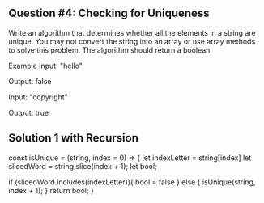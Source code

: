 ## Question #4: Checking for Uniqueness

Write an algorithm that determines whether all the elements in a string are unique. You may not convert the string into an array or use array methods to solve this problem. The algorithm should return a boolean.

Example
Input: "hello"

Output: false

Input: "copyright"

Output: true

## Solution 1 with Recursion 


const isUnique = (string, index = 0) => {
  let indexLetter = string[index]
  let slicedWord = string.slice(index + 1);
  let bool;

  if (slicedWord.includes(indexLetter)){
     bool = false
  } else {
    isUnique(string, index + 1);
  }
  return bool;
}


